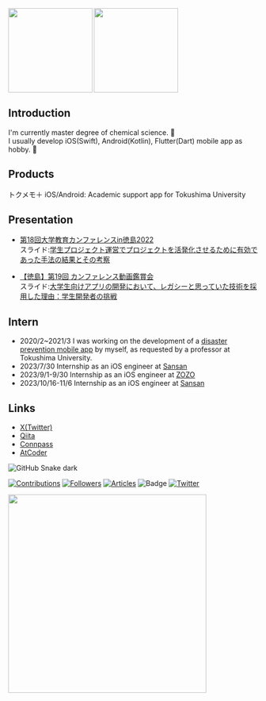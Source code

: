 <div>
  <!-- コミットレベル「B+」など -->
  <img height="170" align="left" src="https://github-readme-stats.vercel.app/api?username=akidon0000&count_private=true&show_icons=true&title_color=81A1C1&text_color=ECEFF4&bg_color=2E3440&icon_color=D8DEE9&border_radius=10" />
  <!-- コミット言語割合 -->
  <img height="170" src="https://github-readme-stats.vercel.app/api/top-langs/?username=akidon0000&langs_count=8&layout=compact&title_color=81A1C1&text_color=ECEFF4&bg_color=2E3440&icon_color=D8DEE9&border_radius=10" />
</div>

## Introduction
I'm currently master degree of chemical science. 🧪   
I usually develop iOS(Swift), Android(Kotlin), Flutter(Dart) mobile app as hobby. 📱
  
  
## Products
トクメモ＋ iOS/Android: Academic support app for Tokushima University
  
  
## Presentation
- [第18回大学教育カンファレンスin徳島2022](https://www.tokushima-u.ac.jp/highedu/reform/fd/docs/43324.html)  
スライド:[学生プロジェクト運営でプロジェクトを活発化させるために有効であった手法の結果とその考察](https://www.slideshare.net/ssuser4a1300/ss-258730126)  

- [【徳島】第19回 カンファレンス動画鑑賞会](https://tokushima-app.connpass.com/event/287623/)  
スライド:[大学生向けアプリの開発において、レガシーと思っていた技術を採用した理由：学生開発者の挑戦](https://www.slideshare.net/ssuser4a1300/pptx-259338451)

## Intern
- 2020/2~2021/3 I was working on the development of a [disaster prevention mobile app](https://www.tokushima-u.ac.jp/rcmode/business/system.html) by myself, as requested by a professor at Tokushima University.
- 2023/7/30  Internship as an iOS engineer at [Sansan](https://jp.corp-sansan.com/)
- 2023/9/1-9/30  Internship as an iOS engineer at [ZOZO](https://corp.zozo.com/)
- 2023/10/16-11/6  Internship as an iOS engineer at [Sansan](https://jp.corp-sansan.com/)

## Links
- [X(Twitter)](https://twitter.com/akidon0000)  
- [Qiita](https://qiita.com/akidon0000)  
- [Connpass](https://connpass.com/user/akidon0000/)  
- [AtCoder](https://atcoder.jp/users/akidon0000)


  
<!-- コミットを蛇が食うアニメーション -->
<img src="https://github.com/akidon0000/akidon0000/blob/output/github-contribution-grid-snake.svg" alt="GitHub Snake dark" />

[![Contributions](https://badgen.org/img/qiita/akidon0000/contributions?style=for-the-badge)](https://qiita.com/akidon0000)
[![Followers](https://badgen.org/img/qiita/akidon0000/followers?style=for-the-badge)](https://qiita.com/akidon0000)
[![Articles](https://badgen.org/img/qiita/akidon0000/articles?style=for-the-badge)](https://qiita.com/akidon0000)
![Badge](https://cp-logo.vercel.app/atcoder/akidon0000)
[![Twitter](https://img.shields.io/twitter/follow/akidon0000?style=social)](https://twitter.com/akidon0000 "Twitter")

<!--LAPRAS-->
<a href="https://lapras.com/public/akidon0000" target="_blank" rel="noopener noreferrer"><img src="https://lapras-card-generator.vercel.app/api/svg?e=3.49&b=2.85&i=3.23&b1=%23020E27&b2=%230E5593&i1=%23030E21&i2=%231688BF&l=en" width="400" ></a>
